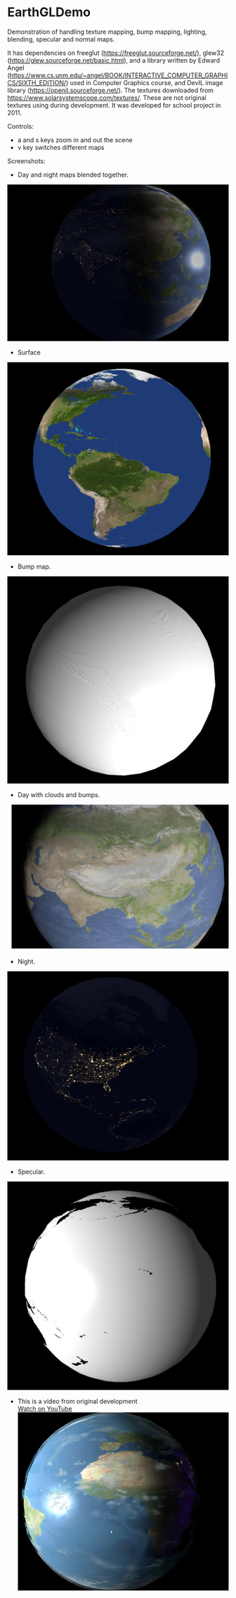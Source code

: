 # EarthGLDemo
Demonstration of handling texture mapping, bump mapping, lighting, blending, specular and normal maps.


It has dependencies on freeglut (https://freeglut.sourceforge.net/), glew32 (https://glew.sourceforge.net/basic.html), and a library written by Edward Angel (https://www.cs.unm.edu/~angel/BOOK/INTERACTIVE_COMPUTER_GRAPHICS/SIXTH_EDITION/) used in Computer Graphics course, and DevIL image library (https://openil.sourceforge.net/).  The textures downloaded from https://www.solarsystemscope.com/textures/.  These are not original textures using during development.  It was developed for school project in 2011.

Controls:  

 - a and s keys zoom in and out the scene  
 - v key switches different maps

Screenshots:

 - Day and night maps blended together.

<img src="README/DayNight.png" alt="Screenshot"> 

 - Surface

<img src="README/Surface.png" alt="Screenshot"> 

- Bump map.

<img src="README/Bump.png" alt="Screenshot">
  
 - Day with clouds and bumps.
   
<img src="README/DayCloudsBump.png" alt="Screenshot">

 - Night.

<img src="README/Night.png" alt="Screenshot">

 - Specular.

<img src="README/Specular.png" alt="Screenshot">

 - This is a video from original development  
[Watch on YouTube](https://youtu.be/nXvglBN2ddM)  
[![Watch on YouTube](README/videothumb.png)](https://youtu.be/nXvglBN2ddM) 
  



   
